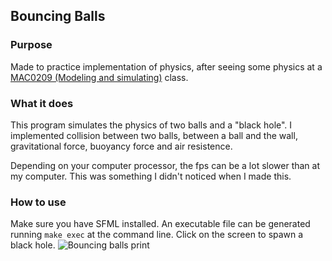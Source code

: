## Bouncing Balls

### Purpose

Made to practice implementation of physics, after seeing some physics at a
[MAC0209 (Modeling and simulating)](https://uspdigital.usp.br/jupiterweb/obterDisciplina?sgldis=MAC0209) class.

### What it does

This program simulates the physics of two balls and a "black hole". I implemented
collision between two balls, between a ball and the wall, gravitational force,
buoyancy force and air resistence.

Depending on your computer processor, the fps can be a lot slower than at my
computer. This was something I didn't noticed when I made this.

### How to use

Make sure you have SFML installed. An executable file can be generated running
`make exec` at the command line. Click on the screen to spawn a black hole.
![Bouncing balls print](/bouncing_balls.png)
